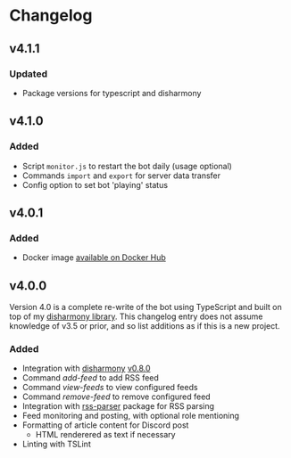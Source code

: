 # Changelog
## v4.1.1
### Updated
- Package versions for typescript and disharmony

## v4.1.0
### Added
- Script `monitor.js` to restart the bot daily (usage optional)
- Commands `import` and `export` for server data transfer
- Config option to set bot 'playing' status

## v4.0.1
### Added
- Docker image [available on Docker Hub](https://hub.docker.com/r/benji7425/discord-rss-fetcher)

## v4.0.0
Version 4.0 is a complete re-write of the bot using TypeScript and built on top of my [disharmony library](https://github.com/benji7425/disharmony).
This changelog entry does not assume knowledge of v3.5 or prior, and so list additions as if this is a new project.

### Added
- Integration with [disharmony](https://github.com/benji7425/disharmony) [v0.8.0](https://www.npmjs.com/package/disharmony/v/0.8.0)
- Command *add-feed* to add RSS feed
- Command *view-feeds* to view configured feeds
- Command *remove-feed* to remove configured feed
- Integration with [rss-parser](https://www.npmjs.com/package/rss-parser) package for RSS parsing
- Feed monitoring and posting, with optional role mentioning
- Formatting of article content for Discord post
    - HTML renderered as text if necessary
- Linting with TSLint